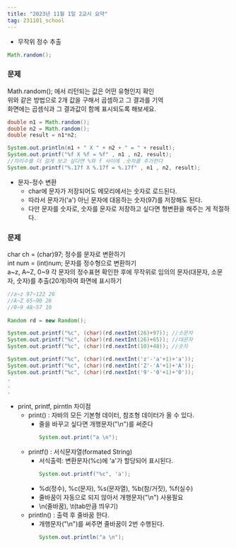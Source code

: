 ```yaml
---
title: "2023년 11월 1일 2교시 요약"
tag: 231101_school
---
```

- 무작위 정수 추출
 ```java
 Math.random();
 ```

### 문제
Math.random(); 에서 리턴되는 값은 어떤 유형인지 확인<br>
위와 같은 방법으로 2개 값을 구해서 곱셈하고 그 결과를 기억<br>
화면에는 곱셈식과 그 결과값이 함께 표시되도록 해보세요.<br>

```java
double n1 = Math.random();
double n2 = Math.random();
double result = n1*n2;

System.out.println(n1 + " X " + n2 + " = " + result);
System.out.printf("%f X %f = %f" , n1 , n2, result);
//자리수를 더 길게 보고 싶다면 %와 f 사이에 .숫자를 추가한다
System.out.printf("%.17f X %.17f = %.17f" , n1 , n2, result);
```

- 문자-정수 변환
  - char에 문자가 저장되어도 메모리에서는 숫자로 로드된다.
  - 따라서 문자가('a') 아닌 문자에 대응하는 숫자(97)를 저장해도 된다.
  - 다만 문자를 숫자로, 숫자를 문자로 저장하고 싶다면 형변환을 해주는 게 적절하다.

### 문제
char ch = (char)97; 정수를 문자로 변환하기<br>
int num = (int)num; 문자를 정수형으로 변환하기<br>
a~z, A~Z, 0~9 각 문자의 정수표현 확인한 후에 
무작위로 임의의 문자(대문자, 소문자, 숫자)를 추출(20개)하여 화면에 표시하기

```java
//a~z 97~122 26
//A~Z 65~90 26
//0~9 48~57 10
	
Random rd = new Random();	

System.out.printf("%c", (char)(rd.nextInt(26)+97)); //소문자
System.out.printf("%c", (char)(rd.nextInt(26)+65)); //대문자
System.out.printf("%c", (char)(rd.nextInt(10)+48)); //숫자

System.out.printf("%c", (char)(rd.nextInt('z'-'a'+1)+'a'));
System.out.printf("%c", (char)(rd.nextInt('Z'-'A'+1)+'A'));
System.out.printf("%c", (char)(rd.nextInt('9'-'0'+1)+'0'));
.
.
.
```

- print, printf, pirntln 차이점
  - print() : 자바의 모든 기본형 데이터, 참조형 데이터가 올 수 있다.
    - 줄을 바꾸고 싶다면 개행문자("\n")를 써준다
        ```java
        System.out.print("a \n");
        ```
  - printf() : 서식문자열(formated String)
    - 서식출력: 변환문자(%c)에 'a'가 할당되어 표시된다.
        ```java
        System.out.printf("%c", 'a');
        ```
    - %d(정수), %c(문자), %s(문자열), %b(참/거짓), %f(실수)
    - 줄바꿈이 자동으로 되지 않아서 개행문자("\n") 사용필요
    - \n(줄바꿈), \t(tab만큼 띄우기)
  - println() : 출력 후 줄바꿈 한다. 
    - 개행문자("\n")를 써주면 줄바꿈이 2번 수행된다.
        ```java
        System.out.println("a \n");
        ```
        